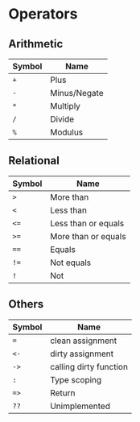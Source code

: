 
# Operators
## Arithmetic

|Symbol|Name|  
|-|-| 
|`+`|Plus
|`-`|Minus/Negate
|`*`|Multiply
|`/`|Divide
|`%`|Modulus

## Relational
|Symbol|Name
|-|-|  
| `> `  |More than
| `< `  |Less than
| `<=`  |Less than or equals
| `>=`  |More than or equals
| `==`  |Equals
| `!=`  |Not equals
| `! `  |Not

## Others

|Symbol|Name|
|-|-|  
|`=`|clean assignment|
|`<-`|dirty assignment|
|`->`|calling dirty function|
|`:`|Type scoping|
|`=>`|Return|
|`??`|Unimplemented
